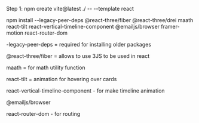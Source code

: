 Step 1:
npm create vite@latest ./ -- --template react


npm install --legacy-peer-deps @react-three/fiber @react-three/drei maath react-tilt react-vertical-timeline-component @emailjs/browser framer-motion react-router-dom

-legacy-peer-deps = required for installing older packages 

@react-three/fiber = allows to use 3JS to be used in react

maath = for math utility function 

react-tilt = animation for hovering over cards

react-vertical-timeline-component - for make timeline animation 

@emailjs/browser

react-router-dom - for routing 



